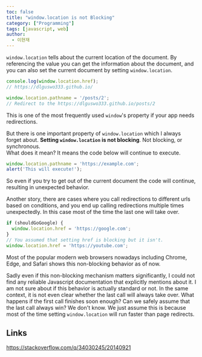 ```yaml
---
toc: false
title: "window.location is not Blocking"
category: ["Programming"]
tags: [javascript, web]
author:
  - 이현재
---
```


`window.location` tells about the current location of the document.
By referencing the value you can get the information about the document,
and you can also set the current document by setting `window.location`.

```js
console.log(window.location.href);
// https://dlguswo333.github.io/

window.location.pathname = '/posts/2';
// Redirect to the https://dlguswo333.github.io/posts/2
```

This is one of the most frequently used `window`'s property 
if your app needs redirections.

But there is one important property of `window.location`
which I always forget about.
**Setting `window.location` is not blocking**.
Not blocking, or synchronous.<br>
What does it mean? It means the code below will continue to execute.

```js
window.location.pathname = 'https://example.com';
alert('This will execute!');
```

So even if you try to get out of the current document the code will continue,
resulting in unexpected behavior.

Another story, there are cases where you call redirections to different urls based on conditions,
and you end up calling redirections multiple times unexpectedly.
In this case most of the time the last one will take over.

```js
if (shouldGoGoogle) {
  window.location.href = 'https://google.com';
}
// You assumed that setting href is blocking but it isn't.
window.location.href = 'https://youtube.com';
```

Most of the popular modern web browsers nowadays including 
Chrome, Edge, and Safari shows this non-blocking behavior as of now.

Sadly even if this non-blocking mechanism matters significantly,
I could not find any reliable Javascript documentation that explicitly mentions about it.
I am not sure about if this behavior is actually standard or not.
In the same context, it is not even clear whether the last call will always take over.
What happens if the first call finishes soon enough? Can we safely assume
that the last call always win?
We don't know. We just assume this is because
most of the time setting `window.location` will run faster than page redirects.

## Links
<https://stackoverflow.com/q/34030245/20140921>
